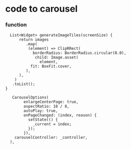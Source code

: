 # code to carousel 

### function

      List<Widget> generateImageTiles(screenSize) {
          return images
             .map(
              (element) => ClipRRect(
                borderRadius: BorderRadius.circular(8.0),
                 child: Image.asset(
                   element,
               fit: BoxFit.cover,
             ),
          ),
        )
       .toList();
    }

       CarouselOptions(
            enlargeCenterPage: true,
            aspectRatio: 18 / 8,
            autoPlay: true,
            onPageChanged: (index, reason) {
              setState(() {
                _current = index;
              });
            }),
        carouselController: _controller,
      ),
